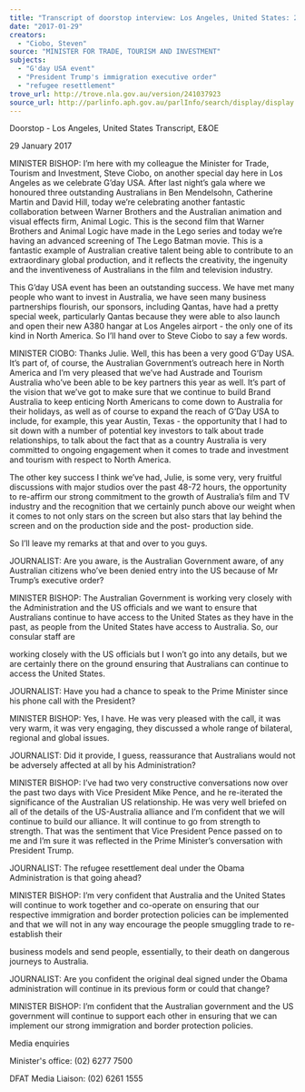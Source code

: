 ```yaml
---
title: "Transcript of doorstop interview: Los Angeles, United States: 29 January 2017: G'day USA event; President Trump's immigration executive order; refugee resettlement"
date: "2017-01-29"
creators:
  - "Ciobo, Steven"
source: "MINISTER FOR TRADE, TOURISM AND INVESTMENT"
subjects:
  - "G'day USA event"
  - "President Trump's immigration executive order"
  - "refugee resettlement"
trove_url: http://trove.nla.gov.au/version/241037923
source_url: http://parlinfo.aph.gov.au/parlInfo/search/display/display.w3p;query=Id%3A%22media/pressrel/5071736%22
---
```


 Doorstop - Los Angeles, United States  Transcript, E&OE 

 29 January 2017 

 

 

 

 MINISTER BISHOP: I’m here with my colleague the Minister for Trade, Tourism and Investment, Steve  Ciobo, on another special day here in Los Angeles as we celebrate G’day USA.   After last night’s gala    where we honoured three outstanding Australians in Ben Mendelsohn, Catherine Martin and David Hill,    today we’re celebrating another fantastic collaboration between Warner Brothers and the Australian  animation and visual effects firm, Animal Logic. This is the second film that Warner Brothers and Animal   Logic have made in the Lego series and today we’re having an advanced screening of The Lego Batman  movie. This is a fantastic example of Australian creative talent being able to contribute to an extraordinary  global production,  and it  reflects the creativity,  the ingenuity and the inventiveness of  Australians in the    film and television  industry. 

 

 This G’day USA event  has been an outstanding success.   We have met many people who want  to invest     in Australia, we have seen many business partnerships flourish, our sponsors,  including Qantas, have had     a pretty special week, particularly Qantas because they were able to also launch and open their new A380  hangar at Los Angeles airport - the only one of its kind in North America. So I’ll hand over to Steve Ciobo     to say a few words. 

 

 MINISTER CIOBO: Thanks Julie. Well, this has been a very good G’Day USA. It’s part of, of course, the  Australian Government’s outreach here in North America and I’m very pleased that we’ve had Austrade     and Tourism Australia who’ve been able to be key partners this year as well. It’s part of the vision that      we’ve got to make sure that we continue to build Brand Australia to keep enticing North Americans to    come down to Australia for their holidays, as well as of course to expand the reach of G’Day USA to    include, for example, this year Austin, Texas - the opportunity that I had to sit down with a number of  potential key investors to talk about trade relationships, to talk about the fact that as a country Australia is  very committed to ongoing engagement when it comes to trade and investment and tourism with respect      to North America. 

 

 The other key success I think we’ve had, Julie, is some very,  very fruitful discussions with major studios     over the past 48-72 hours, the opportunity to re-affirm our strong commitment to the growth of Australia’s  film and TV industry and the recognition that we certainly punch above our weight when it comes to not    only stars on the screen but also stars that lay behind the screen and on the production side and the post-  production side. 

 

 So I’ll leave my remarks at that and over to you    guys. 

 

 JOURNALIST: Are you aware, is the Australian Government aware, of any Australian citizens who’ve  been denied entry into the US  because of  Mr Trump’s executive  order? 

 

 MINISTER BISHOP:  The  Australian  Government is working  very  closely with  the  Administration  and  the    US officials and we want to ensure that Australians continue to have access to the United States as they  have in the past, as people from the United States have access to Australia. So, our consular staff are 

 working closely with the US officials but I won’t go into any details, but we are certainly there on the  ground ensuring that Australians can continue to access the United    States. 

 

 JOURNALIST: Have you had a chance to speak to the Prime Minister since his phone call with the  President? 

 

 MINISTER BISHOP: Yes, I have. He was very pleased with the call, it was very warm, it was very  engaging,  they discussed a whole range of bilateral, regional and global    issues. 

 

 JOURNALIST: Did it provide, I guess,  reassurance that Australians would not be adversely affected at all   by his Administration? 

 

 MINISTER BISHOP: I’ve had two very constructive conversations now over the past two days with Vice  President Mike Pence, and he re-iterated the significance of the Australian US relationship. He was very    well briefed on all of the details of the US-Australia alliance and I’m confident that we will continue to build  our alliance. It will continue to go from strength to strength. That was the sentiment that Vice President  Pence passed on to me and I’m sure it was reflected in the Prime Minister’s conversation with President  Trump. 

 

 JOURNALIST: The refugee resettlement deal under the Obama Administration is that going ahead? 

 

 MINISTER BISHOP: I’m very confident that Australia and the United States will continue to work together  and co-operate on ensuring that our respective immigration and border protection policies can be  implemented and that we will not in any way encourage the people smuggling trade to re-establish their 

 business models and send people, essentially,  to their death on dangerous journeys to   Australia. 

 

 JOURNALIST: Are you confident the original deal signed under the Obama administration will continue in    its previous form or could that  change? 

 

 MINISTER BISHOP: I’m confident that the Australian government and the US  government  will continue   to support each other in ensuring that we can implement our strong immigration and border protection  policies.   

 

 Media enquiries 

 

 Minister's office: (02) 6277  7500   

 DFAT  Media Liaison:  (02) 6261 1555 

